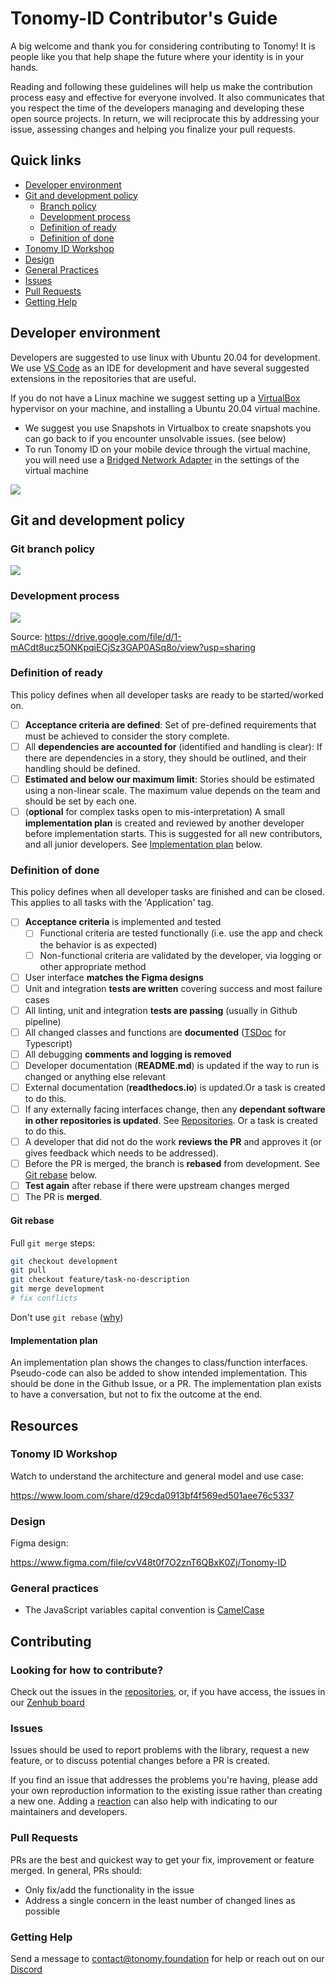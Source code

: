 # Tonomy-ID Contributor's Guide

A big welcome and thank you for considering contributing to Tonomy! It is people like you that help shape the future where your identity is in your hands.

Reading and following these guidelines will help us make the contribution process easy and effective for everyone involved. It also communicates that you respect the time of the developers managing and developing these open source projects. In return, we will reciprocate this by addressing your issue, assessing changes and helping you finalize your pull requests.

## Quick links

* [Developer environment](#developer-environment)
* [Git and development policy](#git-and-development-policy)
  * [Branch policy](#git-branch-policy)
  * [Development process](#development-process)
  * [Definition of ready](#definition-of-ready)
  * [Definition of done](#definition-of-done)
* [Tonomy ID Workshop](#tonomy-id-workshop)
* [Design](#design)
* [General Practices](#general-practices)
* [Issues](#issues)
* [Pull Requests](#pull-requests)
* [Getting Help](#getting-help)

## Developer environment

Developers are suggested to use linux with Ubuntu 20.04 for development. We use [VS Code](https://code.visualstudio.com/) as an IDE for development and have several suggested extensions in the repositories that are useful.

If you do not have a Linux machine we suggest setting up a [VirtualBox](https://www.virtualbox.org/) hypervisor on your machine, and installing a Ubuntu 20.04 virtual machine.

* We suggest you use Snapshots in Virtualbox to create snapshots you can go back to if you encounter unsolvable issues. (see below)
* To run Tonomy ID on your mobile device through the virtual machine, you will need use a [Bridged Network Adapter](https://www.techrepublic.com/article/how-to-set-bridged-networking-in-a-virtualbox-virtual-machine/) in the settings of the virtual machine

<img src="./assets/snapshots.jpg" />

## Git and development policy

### Git branch policy

<img src="./assets/Development process-Branch.drawio.png" />

### Development process

<img src="./assets/Development process-Advanced dev process.drawio.png" />

Source: <https://drive.google.com/file/d/1-mACdt8ucz5ONKpqiECjSz3GAP0ASq8o/view?usp=sharing>

### Definition of ready

This policy defines when all developer tasks are ready to be started/worked on.

* [ ] **Acceptance criteria are defined**: Set of pre-defined requirements that must be achieved to consider the story complete.
* [ ] All **dependencies are accounted for** (identified and handling is clear): If there are dependencies in a story, they should be outlined, and their handling should be defined.
* [ ] **Estimated and below our maximum limit**: Stories should be estimated using a non-linear scale. The maximum value depends on the team and should be set by each one.
* [ ] (**optional** for complex tasks open to mis-interpretation) A small **implementation plan** is created and reviewed by another developer before implementation starts. This is suggested for all new contributors, and all junior developers. See [Implementation plan](#implementation-plan) below.

### Definition of done

This policy defines when all developer tasks are finished and can be closed. This applies to all tasks with the 'Application' tag.

* [ ] **Acceptance criteria** is implemented and tested
  * [ ] Functional criteria are tested functionally (i.e. use the app and check the behavior is as expected)
  * [ ] Non-functional criteria are validated by the developer, via logging or other appropriate method
* [ ] User interface **matches the Figma designs**
* [ ] Unit and integration **tests are written** covering success and most failure cases
* [ ] All linting, unit and integration **tests are passing** (usually in Github pipeline)
* [ ] All changed classes and functions are **documented** ([TSDoc](https://tsdoc.org/) for Typescript)
* [ ] All debugging **comments and logging is removed**
* [ ] Developer documentation (**README.md**) is updated if the way to run is changed or anything else relevant
* [ ] External documentation (**readthedocs.io**) is updated.Or a task is created to do this.
* [ ] If any externally facing interfaces change, then any **dependant software in other repositories is updated**. See [Repositories](https://github.com/Tonomy-Foundation/Tonomy-ID-Integration/tree/development#repositories). Or a task is created to do this.
* [ ] A developer that did not do the work **reviews the PR** and approves it (or gives feedback which needs to be addressed).
* [ ] Before the PR is merged, the branch is **rebased** from development. See [Git rebase](#git-rebase) below.
* [ ] **Test again** after rebase if there were upstream changes merged
* [ ] The PR is **merged**.

#### Git rebase

Full `git merge` steps:

```bash
git checkout development
git pull
git checkout feature/task-no-description
git merge development
# fix conflicts
```

Don't use `git rebase` ([why](https://medium.com/@fredrikmorken/why-you-should-stop-using-git-rebase-5552bee4fed1))

#### Implementation plan

An implementation plan shows the changes to class/function interfaces. Pseudo-code can also be added to show intended implementation. This should be done in the Github Issue, or a PR. The implementation plan exists to have a conversation, but not to fix the outcome at the end.

## Resources

### Tonomy ID Workshop

Watch to understand the architecture and general model and use case:

<https://www.loom.com/share/d29cda0913bf4f569ed501aee76c5337>

### Design

Figma design:

<https://www.figma.com/file/cvV48t0f7O2znT6QBxK0Zj/Tonomy-ID>

### General practices

* The JavaScript variables capital convention is [CamelCase](https://textcaseconvert.com/blog/what-is-camel-case/)

## Contributing

### Looking for how to contribute?

Check out the issues in the [repositories](./README.md#repositories), or, if you have access, the issues in our [Zenhub board](https://app.zenhub.com/workspaces/tonomy-id-62a06b705d27820023023630/board)

### Issues

Issues should be used to report problems with the library, request a new feature, or to discuss potential changes before a PR is created.

If you find an issue that addresses the problems you're having, please add your own reproduction information to the existing issue rather than creating a new one. Adding a [reaction](link) can also help with indicating to our maintainers and developers.

### Pull Requests

PRs are the best and quickest way to get your fix, improvement or feature merged. In general, PRs should:

* Only fix/add the functionality in the issue
* Address a single concern in the least number of changed lines as possible

### Getting Help

Send a message to contact@tonomy.foundation for help or reach out on our [Discord](https://discord.gg/rrJwz6Uf5P)
